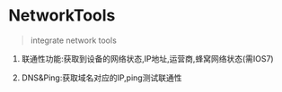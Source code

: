 # NetworkTools
> integrate network tools 

1. 联通性功能:获取到设备的网络状态,IP地址,运营商,蜂窝网络状态(需IOS7)

2. DNS&Ping:获取域名对应的IP,ping测试联通性